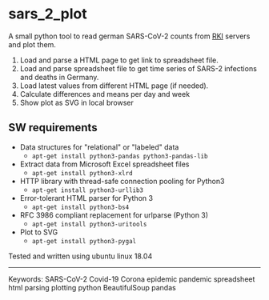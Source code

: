 # sars_2_plot
A small python tool to read german SARS-CoV-2 counts from [RKI](https://www.rki.de) servers and plot them.

 1. Load and parse a HTML page to get link to spreadsheet file.
 2. Load and parse spreadsheet file to get time series of SARS-2 infections and deaths in Germany.
 3. Load latest values from different HTML page (if needed).
 4. Calculate differences and means per day and week
 5. Show plot as SVG in local browser

## SW requirements
* Data structures for "relational" or "labeled" data
    * `apt-get install python3-pandas python3-pandas-lib`
* Extract data from Microsoft Excel spreadsheet files
    * `apt-get install python3-xlrd`
* HTTP library with thread-safe connection pooling for Python3
    * `apt-get install python3-urllib3`
* Error-tolerant HTML parser for Python 3
    * `apt-get install python3-bs4`
* RFC 3986 compliant replacement for urlparse (Python 3)
    * `apt-get install python3-uritools`
* Plot to SVG
    * `apt-get install python3-pygal`

Tested and written using ubuntu linux 18.04

----
Keywords: SARS-CoV-2 Covid-19 Corona epidemic pandemic spreadsheet html parsing plotting python BeautifulSoup pandas
